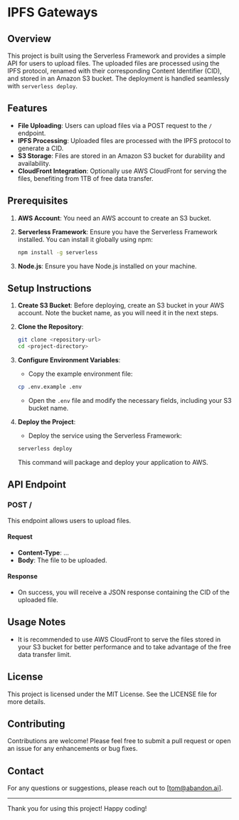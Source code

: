 # IPFS Gateways

## Overview

This project is built using the Serverless Framework and provides a simple API for users to upload files. The uploaded files are processed using the IPFS protocol, renamed with their corresponding Content Identifier (CID), and stored in an Amazon S3 bucket. The deployment is handled seamlessly with `serverless deploy`.

## Features

- **File Uploading**: Users can upload files via a POST request to the `/` endpoint.
- **IPFS Processing**: Uploaded files are processed with the IPFS protocol to generate a CID.
- **S3 Storage**: Files are stored in an Amazon S3 bucket for durability and availability.
- **CloudFront Integration**: Optionally use AWS CloudFront for serving the files, benefiting from 1TB of free data transfer.

## Prerequisites

1. **AWS Account**: You need an AWS account to create an S3 bucket.
2. **Serverless Framework**: Ensure you have the Serverless Framework installed. You can install it globally using npm:

   ```bash
   npm install -g serverless
   ```

3. **Node.js**: Ensure you have Node.js installed on your machine.

## Setup Instructions

1. **Create S3 Bucket**: Before deploying, create an S3 bucket in your AWS account. Note the bucket name, as you will need it in the next steps.

2. **Clone the Repository**:

   ```bash
   git clone <repository-url>
   cd <project-directory>
   ```

3. **Configure Environment Variables**:
   - Copy the example environment file:

   ```bash
   cp .env.example .env
   ```

   - Open the `.env` file and modify the necessary fields, including your S3 bucket name.

4. **Deploy the Project**:
   - Deploy the service using the Serverless Framework:

   ```bash
   serverless deploy
   ```

   This command will package and deploy your application to AWS.

## API Endpoint

### POST /

This endpoint allows users to upload files.

#### Request

- **Content-Type**: ...
- **Body**: The file to be uploaded.

#### Response

- On success, you will receive a JSON response containing the CID of the uploaded file.

## Usage Notes

- It is recommended to use AWS CloudFront to serve the files stored in your S3 bucket for better performance and to take advantage of the free data transfer limit.

## License

This project is licensed under the MIT License. See the LICENSE file for more details.

## Contributing

Contributions are welcome! Please feel free to submit a pull request or open an issue for any enhancements or bug fixes.

## Contact

For any questions or suggestions, please reach out to [tom@abandon.ai].

---

Thank you for using this project! Happy coding!
